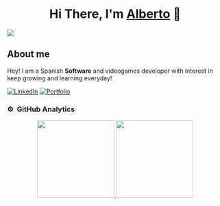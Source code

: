 <div align="center">
  <h1 align="center">Hi There, I'm <a href="https://www.linkedin.com/in/albertozaragositenorio/">Alberto</a> 👋</h1>
</div>

<div>
  <img src="https://imgur.com/nTPWEEq.gif"/>
</div>

## About me
<div id="AboutMe">
  <p>Hey! I am a Spanish <b>Software</b> and videogames developer with interest in keep growing and learning everyday!</p>
  
  [![LinkedIn](https://img.shields.io/badge/linkedin-%230077B5.svg?logo=linkedin&logoColor=white)](https://www.linkedin.com/in/albertozaragositenorio)
  [![Portfolio](https://img.shields.io/badge/%F0%9F%8E%A8Portfolio%F0%9F%8E%A8-green)](https://albertozaragosi.github.io/Portfolio/)
  


</div>

### ⚙️ &nbsp;GitHub Analytics

<p align="center">
<a href="https://github.com/AlbertoZaragosi">
  <img height="180em" src="https://github-readme-stats-eight-theta.vercel.app/api?username=AlbertoZaragosi&show_icons=true&theme=algolia&include_all_commits=true&count_private=true"/>
  <img height="180em" src="https://github-readme-stats-eight-theta.vercel.app/api/top-langs/?username=AlbertoZaragosi&layout=compact&langs_count=8&theme=algolia"/>
</a>
</p>

<!--
**AlbertoZaragosi/AlbertoZaragosi** is a ✨ _special_ ✨ repository because its `README.md` (this file) appears on your GitHub profile.

Here are some ideas to get you started:

- 🔭 I’m currently working on ...
- 🌱 I’m currently learning ...
- 👯 I’m looking to collaborate on ...
- 🤔 I’m looking for help with ...
- 💬 Ask me about ...
- 📫 How to reach me: ...
- 😄 Pronouns: ...
- ⚡ Fun fact: ...
-->
  

 
